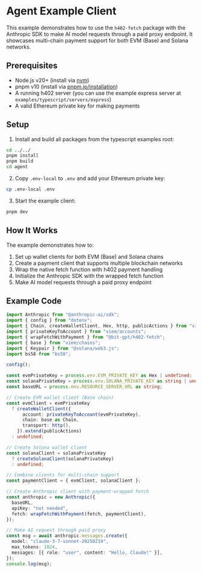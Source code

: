 # Agent Example Client

This example demonstrates how to use the `h402-fetch` package with the Anthropic SDK to make AI model requests through a paid proxy endpoint. It showcases multi-chain payment support for both EVM (Base) and Solana networks.

## Prerequisites

- Node.js v20+ (install via [nvm](https://github.com/nvm-sh/nvm))
- pnpm v10 (install via [pnpm.io/installation](https://pnpm.io/installation))
- A running h402 server (you can use the example express server at `examples/typescript/servers/express`)
- A valid Ethereum private key for making payments

## Setup

1. Install and build all packages from the typescript examples root:

```bash
cd ../../
pnpm install
pnpm build
cd agent
```

2. Copy `.env-local` to `.env` and add your Ethereum private key:

```bash
cp .env-local .env
```

3. Start the example client:

```bash
pnpm dev
```

## How It Works

The example demonstrates how to:

1. Set up wallet clients for both EVM (Base) and Solana chains
2. Create a payment client that supports multiple blockchain networks
3. Wrap the native fetch function with h402 payment handling
4. Initialize the Anthropic SDK with the wrapped fetch function
5. Make AI model requests through a paid proxy endpoint

## Example Code

```typescript
import Anthropic from "@anthropic-ai/sdk";
import { config } from "dotenv";
import { Chain, createWalletClient, Hex, http, publicActions } from "viem";
import { privateKeyToAccount } from "viem/accounts";
import { wrapFetchWithPayment } from "@bit-gpt/h402-fetch";
import { base } from "viem/chains";
import { Keypair } from "@solana/web3.js";
import bs58 from "bs58";

config();

const evmPrivateKey = process.env.EVM_PRIVATE_KEY as Hex | undefined;
const solanaPrivateKey = process.env.SOLANA_PRIVATE_KEY as string | undefined;
const baseURL = process.env.RESOURCE_SERVER_URL as string;

// Create EVM wallet client (Base chain)
const evmClient = evmPrivateKey
  ? createWalletClient({
      account: privateKeyToAccount(evmPrivateKey),
      chain: base as Chain,
      transport: http(),
    }).extend(publicActions)
  : undefined;

// Create Solana wallet client
const solanaClient = solanaPrivateKey
  ? createSolanaClient(solanaPrivateKey)
  : undefined;

// Combine clients for multi-chain support
const paymentClient = { evmClient, solanaClient };

// Create Anthropic client with payment-wrapped fetch
const anthropic = new Anthropic({
  baseURL,
  apiKey: "not needed",
  fetch: wrapFetchWithPayment(fetch, paymentClient),
});

// Make AI request through paid proxy
const msg = await anthropic.messages.create({
  model: "claude-3-7-sonnet-20250219",
  max_tokens: 1024,
  messages: [{ role: "user", content: "Hello, Claude!" }],
});
console.log(msg);
```
